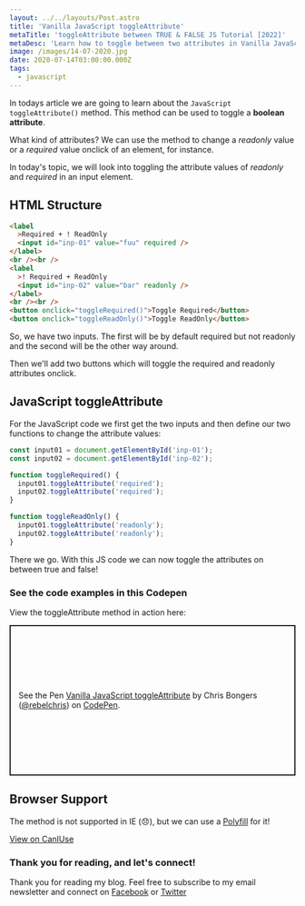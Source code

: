 ```yaml
---
layout: ../../layouts/Post.astro
title: 'Vanilla JavaScript toggleAttribute'
metaTitle: 'toggleAttribute between TRUE & FALSE JS Tutorial [2022]'
metaDesc: 'Learn how to toggle between two attributes in Vanilla JavaScript. See the code examples in the Codepen!'
image: /images/14-07-2020.jpg
date: 2020-07-14T03:00:00.000Z
tags:
  - javascript
---
```


In todays article we are going to learn about the `JavaScript` `toggleAttribute()` method. This method can be used to toggle a **boolean attribute**.

What kind of attributes? We can use the method to change a _readonly_ value or a _required_ value onclick of an element, for instance.

In today's topic, we will look into toggling the attribute values of _readonly_ and _required_ in an input element.

## HTML Structure

```html
<label
  >Required + ! ReadOnly
  <input id="inp-01" value="fuu" required />
</label>
<br /><br />
<label
  >! Required + ReadOnly
  <input id="inp-02" value="bar" readonly />
</label>
<br /><br />
<button onclick="toggleRequired()">Toggle Required</button>
<button onclick="toggleReadOnly()">Toggle ReadOnly</button>
```

So, we have two inputs. The first will be by default required but not readonly and the second will be the other way around.

Then we'll add two buttons which will toggle the required and readonly attributes onclick.

## JavaScript toggleAttribute

For the JavaScript code we first get the two inputs and then define our two functions to change the attribute values:

```js
const input01 = document.getElementById('inp-01');
const input02 = document.getElementById('inp-02');

function toggleRequired() {
  input01.toggleAttribute('required');
  input02.toggleAttribute('required');
}

function toggleReadOnly() {
  input01.toggleAttribute('readonly');
  input02.toggleAttribute('readonly');
}
```

There we go. With this JS code we can now toggle the attributes on between true and false!

### See the code examples in this Codepen

View the toggleAttribute method in action here:

<p class="codepen" data-height="265" data-theme-id="dark" data-default-tab="js,result" data-user="rebelchris" data-slug-hash="mdVjxeq" style="height: 265px; box-sizing: border-box; display: flex; align-items: center; justify-content: center; border: 2px solid; margin: 1em 0; padding: 1em;" data-pen-title="Vanilla JavaScript toggleAttribute">
  <span>See the Pen <a href="https://codepen.io/rebelchris/pen/mdVjxeq">
  Vanilla JavaScript toggleAttribute</a> by Chris Bongers (<a href="https://codepen.io/rebelchris">@rebelchris</a>)
  on <a href="https://codepen.io">CodePen</a>.</span>
</p>
<script async src="https://static.codepen.io/assets/embed/ei.js"></script>

## Browser Support

The method is not supported in IE (😞), but we can use a [Polyfill](https://gist.github.com/rebelchris/365f26f95d7e9f432f64f21886d9b9ef) for it!

[View on CanIUse](https://caniuse.com/#feat=mdn-api_element_toggleattribute)

### Thank you for reading, and let's connect!

Thank you for reading my blog. Feel free to subscribe to my email newsletter and connect on [Facebook](https://www.facebook.com/DailyDevTipsBlog) or [Twitter](https://twitter.com/DailyDevTips1)
